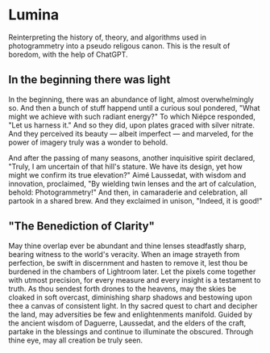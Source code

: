 # Lumina
Reinterpreting the history of, theory, and algorithms used in photogrammetry into a pseudo religous canon. This is the result of boredom, with the help of ChatGPT.

## In the beginning there was light

In the beginning, there was an abundance of light, almost overwhelmingly so. And then a bunch of stuff happend until a curious soul pondered, "What might we achieve with such radiant energy?" 
To which Niépce responded, "Let us harness it." And so they did, upon plates graced with silver nitrate. And they perceived its beauty — albeit imperfect — 
and marveled, for the power of imagery truly was a wonder to behold.

And after the passing of many seasons, another inquisitive spirit declared, "Truly, I am uncertain of that hill's stature. We have its design, yet how might
we confirm its true elevation?" Aimé Laussedat, with wisdom and innovation, proclaimed, "By wielding twin lenses and the art of calculation, behold: Photogrammetry!"
And then, in camaraderie and celebration, all partook in a shared brew. And they exclaimed in unison, "Indeed, it is good!"

## "The Benediction of Clarity"

May thine overlap ever be abundant and thine lenses steadfastly sharp, bearing witness to the world's veracity. When an image strayeth from perfection, be swift in discernment and hasten to remove it,
lest thou be burdened in the chambers of Lightroom later. Let the pixels come together with utmost precision, for every measure and every insight is a testament to truth. As thou sendest forth drones 
to the heavens, may the skies be cloaked in soft overcast, diminishing sharp shadows and bestowing upon thee a canvas of consistent light. In thy sacred quest to chart and decipher the land, may 
adversities be few and enlightenments manifold. 
Guided by the ancient wisdom of Daguerre, Laussedat, and the elders of the craft, partake in the blessings and continue to illuminate the obscured. Through thine eye, may all creation be truly seen.

